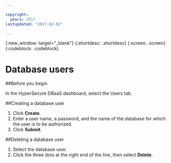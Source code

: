 ```yaml
---

copyright:
  years: 2017
lastupdated: "2017-02-02"

---
```


{:new_window: target="_blank"}
{:shortdesc: .shortdesc}
{:screen: .screen}
{:codeblock: .codeblock}


# Database users

##Before you begin

In the HyperSecure DBaaS dashboard, select the Users tab.

##Creating a database user

1. Click **Create**.
2. Enter a user name, a password, and the name of the database for which the
user is to be authorized.
3. Click **Submit**.

##Deleting a database user

1. Select the database user.
2. Click the three dots at the right end of the line, then select **Delete**.
